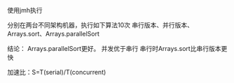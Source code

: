 使用jmh执行

分别在两台不同架构机器，执行如下算法10次
串行版本、并行版本、Arrays.sort、Arrays.parallelSort

结论：
Arrays.parallelSort更好。
并发优于串行
串行时Arrays.sort比串行版本更快

加速比：S=T(serial)/T(concurrent)